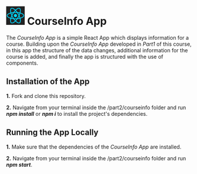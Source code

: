 <h1>
<img src="https://raw.githubusercontent.com/katerina-tziala/fullstackopen2019/master/documentation_images/react_logo.png" alt="react logo" width="50" height="50">
CourseInfo App<br/>
</h1>

The *CourseInfo App* is a simple React App which displays information for a course. Building upon the *CourseInfo App* developed in *Part1* of this course, in this app the structure of the data changes, additional information for the course is added, and finally the app is structured with the use of components. 

## Installation of the App
**1.** Fork and clone this repository.

**2.** Navigate from your terminal inside the /part2/courseinfo folder and run ***npm install*** or ***npm i*** to install the project's dependencies.

## Running the App Locally
**1.** Make sure that the dependencies of the *CourseInfo App* are installed.

**2.** Navigate from your terminal inside the /part2/courseinfo folder and run ***npm start***.

